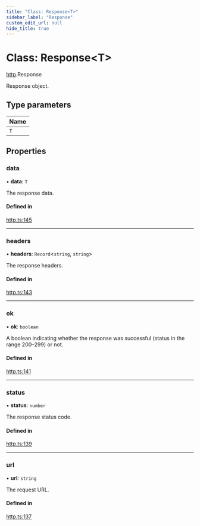 ```yaml
---
title: "Class: Response<T>"
sidebar_label: "Response"
custom_edit_url: null
hide_title: true
---
```


# Class: Response<T\>

[http](../modules/http.md).Response

Response object.

## Type parameters

| Name |
| :------ |
| `T` |

## Properties

### data

• **data**: `T`

The response data.

#### Defined in

[http.ts:145](https://github.com/tauri-apps/tauri/blob/af634db/tooling/api/src/http.ts#L145)

___

### headers

• **headers**: `Record`<`string`, `string`\>

The response headers.

#### Defined in

[http.ts:143](https://github.com/tauri-apps/tauri/blob/af634db/tooling/api/src/http.ts#L143)

___

### ok

• **ok**: `boolean`

A boolean indicating whether the response was successful (status in the range 200–299) or not.

#### Defined in

[http.ts:141](https://github.com/tauri-apps/tauri/blob/af634db/tooling/api/src/http.ts#L141)

___

### status

• **status**: `number`

The response status code.

#### Defined in

[http.ts:139](https://github.com/tauri-apps/tauri/blob/af634db/tooling/api/src/http.ts#L139)

___

### url

• **url**: `string`

The request URL.

#### Defined in

[http.ts:137](https://github.com/tauri-apps/tauri/blob/af634db/tooling/api/src/http.ts#L137)
